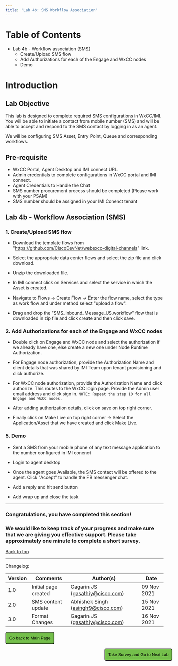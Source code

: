 ```yaml
---
title: 'Lab 4b: SMS Workflow Association'
---
```


# Table of Contents

- Lab 4b - Workflow association (SMS)
    * Create/Upload SMS flow
    * Add Authorizations for each of the Engage and WxCC nodes
    * Demo     

# Introduction

## Lab Objective
This lab is designed to complete required SMS configurations in WxCC/IMI. You will be able to initiate a contact from mobile number (SMS) and will be able to accept and respond to the SMS contact by logging in as an agent.

We will be configuring  SMS Asset, Entry Point, Queue and corresponding workflows.

## Pre-requisite
- WxCC Portal, Agent Desktop and IMI connect URL.
- Admin credentials to complete configurations in WxCC portal and IMI connect.
- Agent Credentials to Handle the Chat
- SMS number procurement process should be completed (Please work with your PSAM)
- SMS number should be assigned in your IMI Conenct tenant

## Lab 4b - Workflow Association (SMS)

### 1. Create/Upload SMS flow

- Download the template flows from "https://github.com/CiscoDevNet/webexcc-digital-channels" link.

- Select the appropriate data center flows and select the zip file and click download.

- Unzip the downloaded file.

- In IMI connect click on Services and select the service in which the Asset is created.

- Navigate to Flows -> Create Flow -> Enter the flow name, select the type as work flow and under method select "upload a flow".

- Drag and drop the "SMS_Inbound_Message_US.workflow" flow that is downloaded in zip file and click create and then click save.

### 2. Add Authorizations for each of the Engage and WxCC nodes

- Double click on Engage and WxCC node and select the authorization if we already have one, else create a new one under Node Runtime Authorization.

- For Engage node authorization, provide the Authorization Name and client details that was shared by IMI Team upon tenant provisioning and click authorize.

- For WxCC node authorization, provide the Authorization Name and click authorize. This routes to the WxCC login page. Provide the Admin user email address and click sign in.
`NOTE: Repeat the step 10 for all Engage and WxCC nodes.`

-  After adding authorization details, click on save on top right corner.

-  Finally click on Make Live on top right corner -> Select the Application/Asset that we have created and click Make Live.

### 5. Demo

- Sent a SMS from your mobile phone of any text message application to the number configured in IMI conenct 

- Login to agent desktop

- Once the agent goes Available, the SMS contact will be offered to the agent. Click "Accept" to handle the FB messenger chat.

- Add a reply and hit send button 

- Add wrap up and close the task.

---

### Congratulations, you have completed this section! 
### We would like to keep track of your progress and make sure that we are giving you effective support. Please take approximately one minute to complete a short survey.

[Back to top](#table-of-contents)

---
Changelog:

| **Version** | **Comments** | **Author(s)** | **Date** |
| --- | --- | --- | --- |
| 1.0 | Initial page created | Gagarin JS (gasathiy@cisco.com) | 09 Nov 2021 |
| 2.0 | SMS content update | Abhishek Singh (asingh9@cisco.com) | 15 Nov 2021 |
| 3.0 | Format Changes | Gagarin JS (gasathiy@cisco.com) | 16 Nov 2021 |

<script>
function mainPage() {window.location.href = "https://wxcctechsummit.github.io/wxcclabguides/NewDigital/HomePage.html";}
function nextLab() 
 {
 window.open("https://app.smartsheet.com/b/form/ff1e015c4aed46bfab3f5caed7850aa4", '_blank');
 window.location.href = "https://wxcctechsummit.github.io/wxcclabguides/NewDigital/5_Templates_Bots.html";
 }
</script>

<div id="button-row">
	<button onclick="mainPage()" style="
  border-radius: 5px;
  background-color: rgb(116,191,75);
  padding: 10px;">Go back to Main Page</button>

<button onclick="nextLab()" style="
  position: absolute;
  right: 200px;
  border-radius: 5px;
  background-color: rgb(116,191,75);
  padding: 10px;">Take Survey and Go to Next Lab</button>


</div>
